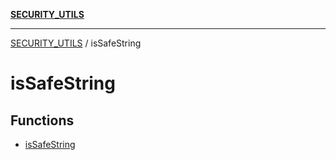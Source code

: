 [**SECURITY_UTILS**](../README.md)

***

[SECURITY_UTILS](../README.md) / isSafeString

# isSafeString

## Functions

- [isSafeString](functions/isSafeString.md)
